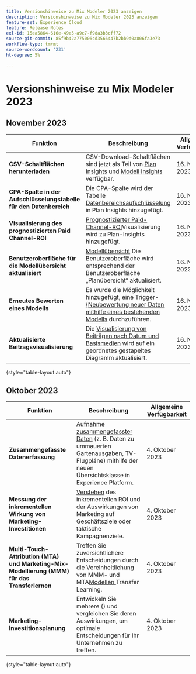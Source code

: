 ```yaml
---
title: Versionshinweise zu Mix Modeler 2023 anzeigen
description: Versionshinweise zu Mix Modeler 2023 anzeigen
feature-set: Experience Cloud
feature: Release Notes
exl-id: 15ea5864-616e-49e5-a9c7-f9da3b3cff72
source-git-commit: 85f9b42a775006cd3566447b2bb9d0a806fa3e73
workflow-type: tm+mt
source-wordcount: '231'
ht-degree: 5%

---
```


# Versionshinweise zu Mix Modeler 2023

## November 2023


| Funktion | Beschreibung | Allgemeine Verfügbarkeit |
|---|---|---|
| **CSV-Schaltflächen herunterladen** | CSV-Download-Schaltflächen sind jetzt als Teil von [Plan Insights](../plans/build.md) und [Modell Insights](../models/insights.md#model-insights) verfügbar. | 16. November 2023 |
| **CPA-Spalte in der Aufschlüsselungstabelle für den Datenbereich** | Die CPA-Spalte wird der Tabelle [Datenbereichsaufschlüsselung](../plans/build.md) in Plan Insights hinzugefügt. | 16. November 2023 |
| **Visualisierung des prognostizierten Paid Channel-ROI** | [Prognostizierter Paid-Channel-ROI](../plans/build.md)Visualisierung wird zu Plan-Insights hinzugefügt. | 16. November 2023 |
| **Benutzeroberfläche für die Modellübersicht aktualisiert** | [Modellübersicht](../models/overview.md) Die Benutzeroberfläche wird entsprechend der Benutzeroberfläche „Planübersicht“ aktualisiert. | 16. November 2023 |
| **Erneutes Bewerten eines Modells** | Es wurde die Möglichkeit hinzugefügt, eine Trigger-[ (Neubewertung neuer Daten mithilfe eines bestehenden Modells](../models/overview.md#rescore) durchzuführen. | 16. November 2023 |
| **Aktualisierte Beitragsvisualisierung** | Die [Visualisierung von Beiträgen nach Datum und Basismedien](../models/insights.md#model-insights) wird auf ein geordnetes gestapeltes Diagramm aktualisiert. | 16. November 2023 |

{style="table-layout:auto"}


## Oktober 2023

| Funktion | Beschreibung | Allgemeine Verfügbarkeit |
|---|---|---|
| **Zusammengefasste Datenerfassung** | [Aufnahme zusammengefasster Daten](../ingest-data/overview.md) (z. B. Daten zu ummauerten Gartenausgaben, TV-Flugpläne) mithilfe der neuen Übersichtsklasse in Experience Platform. | 4. Oktober 2023 |
| **Messung der inkrementellen Wirkung von Marketing-Investitionen** | [Verstehen](../dashboard/overview.md) des inkrementellen ROI und der Auswirkungen von Marketing auf Geschäftsziele oder taktische Kampagnenziele. | 4. Oktober 2023 |
| **Multi-Touch-Attribution (MTA) und Marketing-Mix-Modellierung (MMM) für das Transferlernen** | Treffen Sie zuversichtlichere Entscheidungen durch die Vereinheitlichung von MMM- und MTA[Modellen ](../models/overview.md) Transfer Learning. | 4. Oktober 2023 |
| **Marketing-Investitionsplanung** | Entwickeln Sie mehrere [ (](../plans/overview.md)) und vergleichen Sie deren Auswirkungen, um optimale Entscheidungen für Ihr Unternehmen zu treffen. | 4. Oktober 2023 |

{style="table-layout:auto"}
